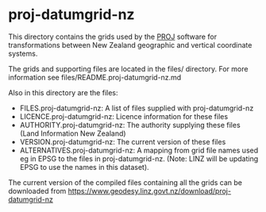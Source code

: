 proj-datumgrid-nz
=================

This directory contains the grids used by the [PROJ](https://proj.org) software 
for transformations between New Zealand geographic and vertical coordinate systems.

The grids and supporting files are located in the files/ directory. For more information
see files/README.proj-datumgrid-nz.md

Also in this directory are the files:

* FILES.proj-datumgrid-nz: A list of files supplied with proj-datumgrid-nz
* LICENCE.proj-datumgrid-nz: Licence information for these files
* AUTHORITY.proj-datumgrid-nz: The authority supplying these files (Land Information New Zealand)
* VERSION.proj-datumgrid-nz: The current version of these files
* ALTERNATIVES.proj-datumgrid-nz: A mapping from grid file names used eg in EPSG to the files in proj-datumgrid-nz. (Note: LINZ will be updating EPSG to use the names in this dataset).

The current version of the compiled files containing all the grids can be downloaded from https://www.geodesy.linz.govt.nz/download/proj-datumgrid-nz

